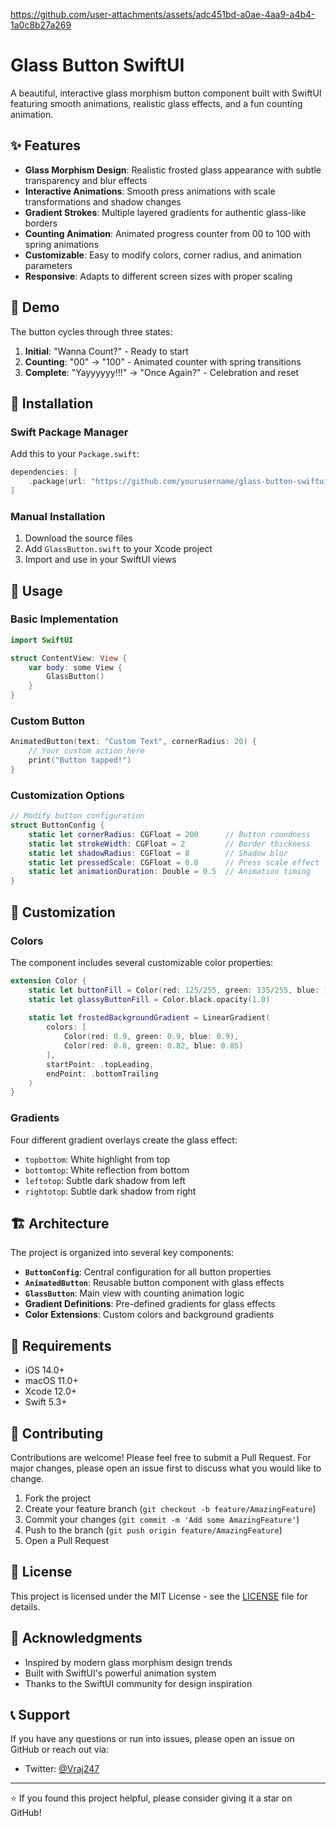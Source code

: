 
https://github.com/user-attachments/assets/adc451bd-a0ae-4aa9-a4b4-1a0c8b27a269
# Glass Button SwiftUI

A beautiful, interactive glass morphism button component built with SwiftUI featuring smooth animations, realistic glass effects, and a fun counting animation.

## ✨ Features

- **Glass Morphism Design**: Realistic frosted glass appearance with subtle transparency and blur effects
- **Interactive Animations**: Smooth press animations with scale transformations and shadow changes
- **Gradient Strokes**: Multiple layered gradients for authentic glass-like borders
- **Counting Animation**: Animated progress counter from 00 to 100 with spring animations
- **Customizable**: Easy to modify colors, corner radius, and animation parameters
- **Responsive**: Adapts to different screen sizes with proper scaling

## 🎥 Demo

The button cycles through three states:
1. **Initial**: "Wanna Count?" - Ready to start
2. **Counting**: "00" → "100" - Animated counter with spring transitions
3. **Complete**: "Yayyyyyy!!!" → "Once Again?" - Celebration and reset

## 🚀 Installation

### Swift Package Manager
Add this to your `Package.swift`:

```swift
dependencies: [
    .package(url: "https://github.com/yourusername/glass-button-swiftui.git", from: "1.0.0")
]
```

### Manual Installation
1. Download the source files
2. Add `GlassButton.swift` to your Xcode project
3. Import and use in your SwiftUI views

## 📖 Usage

### Basic Implementation

```swift
import SwiftUI

struct ContentView: View {
    var body: some View {
        GlassButton()
    }
}
```

### Custom Button

```swift
AnimatedButton(text: "Custom Text", cornerRadius: 20) {
    // Your custom action here
    print("Button tapped!")
}
```

### Customization Options

```swift
// Modify button configuration
struct ButtonConfig {
    static let cornerRadius: CGFloat = 200      // Button roundness
    static let strokeWidth: CGFloat = 2         // Border thickness
    static let shadowRadius: CGFloat = 8        // Shadow blur
    static let pressedScale: CGFloat = 0.8      // Press scale effect
    static let animationDuration: Double = 0.5  // Animation timing
}
```

## 🎨 Customization

### Colors
The component includes several customizable color properties:

```swift
extension Color {
    static let buttonFill = Color(red: 125/255, green: 135/255, blue: 140/255).opacity(0.00)
    static let glassyButtonFill = Color.black.opacity(1.0)
    
    static let frostedBackgroundGradient = LinearGradient(
        colors: [
            Color(red: 0.9, green: 0.9, blue: 0.9),
            Color(red: 0.8, green: 0.82, blue: 0.85)
        ],
        startPoint: .topLeading,
        endPoint: .bottomTrailing
    )
}
```

### Gradients
Four different gradient overlays create the glass effect:
- `topbottom`: White highlight from top
- `bottomtop`: White reflection from bottom  
- `leftotop`: Subtle dark shadow from left
- `rightotop`: Subtle dark shadow from right

## 🏗️ Architecture

The project is organized into several key components:

- **`ButtonConfig`**: Central configuration for all button properties
- **`AnimatedButton`**: Reusable button component with glass effects
- **`GlassButton`**: Main view with counting animation logic
- **Gradient Definitions**: Pre-defined gradients for glass effects
- **Color Extensions**: Custom colors and background gradients

## 🔧 Requirements

- iOS 14.0+
- macOS 11.0+
- Xcode 12.0+
- Swift 5.3+

## 🤝 Contributing

Contributions are welcome! Please feel free to submit a Pull Request. For major changes, please open an issue first to discuss what you would like to change.

1. Fork the project
2. Create your feature branch (`git checkout -b feature/AmazingFeature`)
3. Commit your changes (`git commit -m 'Add some AmazingFeature'`)
4. Push to the branch (`git push origin feature/AmazingFeature`)
5. Open a Pull Request

## 📝 License

This project is licensed under the MIT License - see the [LICENSE](LICENSE) file for details.

## 🙏 Acknowledgments

- Inspired by modern glass morphism design trends
- Built with SwiftUI's powerful animation system
- Thanks to the SwiftUI community for design inspiration

## 📞 Support

If you have any questions or run into issues, please open an issue on GitHub or reach out via:

- Twitter: [@Vraj247](https://x.com/Vraj247)

---

⭐ If you found this project helpful, please consider giving it a star on GitHub!

